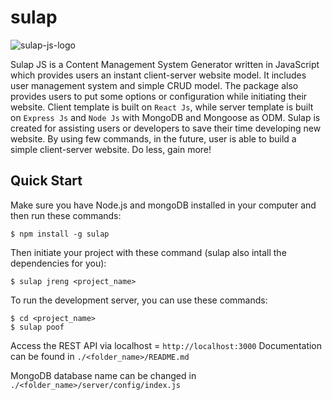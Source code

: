 # sulap

<image src="https://storage.googleapis.com/sulapjs/sulapjs-logo.png"
  alt="sulap-js-logo">


Sulap JS is a Content Management System Generator written in JavaScript which provides users an instant client-server website model. It includes user management system and simple CRUD model. The package also provides users to put some options or configuration while initiating their website. Client template is built on `React Js`, while server template is built on `Express Js` and `Node Js` with MongoDB and Mongoose as ODM. Sulap is created for assisting users or developers to save their time developing new website. By using few commands, in the future, user is able to build a simple client-server website. Do less, gain more!


## Quick Start
Make sure you have Node.js and mongoDB installed in your computer and then run these commands:
```console
$ npm install -g sulap
```

Then initiate your project with these command (sulap also intall the dependencies for you):
```console
$ sulap jreng <project_name>
```

To run the development server, you can use these commands:
```console
$ cd <project_name>
$ sulap poof
```

Access the REST API via localhost = `http://localhost:3000`
Documentation can be found in `./<folder_name>/README.md`

MongoDB database name can be changed in `./<folder_name>/server/config/index.js`